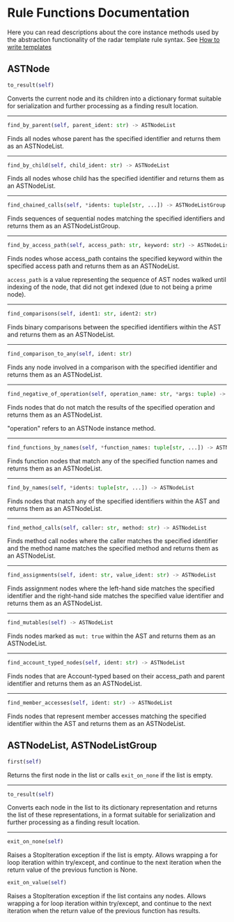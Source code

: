 # Rule Functions Documentation

Here you can read descriptions about the core instance methods used by the abstraction functionality of the radar template rule syntax. See [How to write templates](https://github.com/auditware/radar/wiki/How-to-Write-Templates)

## ASTNode

```python
to_result(self)
```

Converts the current node and its children into a dictionary format suitable for serialization and further processing as a finding result location.

---

```python
find_by_parent(self, parent_ident: str) -> ASTNodeList
```

Finds all nodes whose parent has the specified identifier and returns them as an ASTNodeList.

---

```python
find_by_child(self, child_ident: str) -> ASTNodeList
```

Finds all nodes whose child has the specified identifier and returns them as an ASTNodeList.

---

```python
find_chained_calls(self, *idents: tuple[str, ...]) -> ASTNodeListGroup
```

Finds sequences of sequential nodes matching the specified identifiers and returns them as an ASTNodeListGroup.

---

```python
find_by_access_path(self, access_path: str, keyword: str) -> ASTNodeList
```

Finds nodes whose access_path contains the specified keyword within the specified access path and returns them as an ASTNodeList.

`access_path` is a value representing the sequence of AST nodes walked until indexing of the node, that did not get indexed (due to not being a prime node).

---

```python
find_comparisons(self, ident1: str, ident2: str)
```

Finds binary comparisons between the specified identifiers within the AST and returns them as an ASTNodeList.

---

```python
find_comparison_to_any(self, ident: str)
```

Finds any node involved in a comparison with the specified identifier and returns them as an ASTNodeList.

---

```python
find_negative_of_operation(self, operation_name: str, *args: tuple) -> ASTNodeList
```

Finds nodes that do not match the results of the specified operation and returns them as an ASTNodeList.

"operation" refers to an ASTNode instance method.

---

```python
find_functions_by_names(self, *function_names: tuple[str, ...]) -> ASTNodeList
```

Finds function nodes that match any of the specified function names and returns them as an ASTNodeList.

---

```python
find_by_names(self, *idents: tuple[str, ...]) -> ASTNodeList
```

Finds nodes that match any of the specified identifiers within the AST and returns them as an ASTNodeList.

---

```python
find_method_calls(self, caller: str, method: str) -> ASTNodeList
```

Finds method call nodes where the caller matches the specified identifier and the method name matches the specified method and returns them as an ASTNodeList.

---

```python
find_assignments(self, ident: str, value_ident: str) -> ASTNodeList
```

Finds assignment nodes where the left-hand side matches the specified identifier and the right-hand side matches the specified value identifier and returns them as an ASTNodeList.

---

```python
find_mutables(self) -> ASTNodeList
```

Finds nodes marked as `mut: true` within the AST and returns them as an ASTNodeList.

---

```python
find_account_typed_nodes(self, ident: str) -> ASTNodeList
```

Finds nodes that are Account-typed based on their access_path and parent identifier and returns them as an ASTNodeList.

---

```python
find_member_accesses(self, ident: str) -> ASTNodeList
```

Finds nodes that represent member accesses matching the specified identifier within the AST and returns them as an ASTNodeList.

## ASTNodeList, ASTNodeListGroup

```python
first(self)
```

Returns the first node in the list or calls `exit_on_none` if the list is empty.

---

```python
to_result(self)
```

Converts each node in the list to its dictionary representation and returns the list of these representations, in a format suitable for serialization and further processing as a finding result location.

---

```python
exit_on_none(self)
```

Raises a StopIteration exception if the list is empty. Allows wrapping a for loop iteration within try/except, and continue to the next iteration when the return value of the previous function is None.

```python
exit_on_value(self)
```

Raises a StopIteration exception if the list contains any nodes. Allows wrapping a for loop iteration within try/except, and continue to the next iteration when the return value of the previous function has results.
